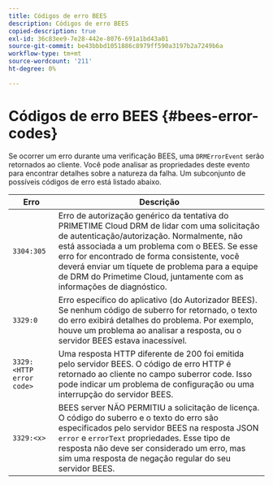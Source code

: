 ```yaml
---
title: Códigos de erro BEES
description: Códigos de erro BEES
copied-description: true
exl-id: 36c83ee9-7e28-442e-8076-691a1bd43a01
source-git-commit: be43bbbd1051886c8979ff590a3197b2a7249b6a
workflow-type: tm+mt
source-wordcount: '211'
ht-degree: 0%

---
```


# Códigos de erro BEES {#bees-error-codes}

<!--<a id="section_81946679E1114DBA9FE173D0AA9E2F09"></a>-->

Se ocorrer um erro durante uma verificação BEES, uma `DRMErrorEvent` serão retornados ao cliente. Você pode analisar as propriedades deste evento para encontrar detalhes sobre a natureza da falha. Um subconjunto de possíveis códigos de erro está listado abaixo.

| Erro | Descrição |
|---|---|
| `3304:305` | Erro de autorização genérico da tentativa do PRIMETIME Cloud DRM de lidar com uma solicitação de autenticação/autorização. Normalmente, não está associada a um problema com o BEES. Se esse erro for encontrado de forma consistente, você deverá enviar um tíquete de problema para a equipe de DRM do Primetime Cloud, juntamente com as informações de diagnóstico. |
| `3329:0` | Erro específico do aplicativo (do Autorizador BEES). Se nenhum código de suberro for retornado, o texto do erro exibirá detalhes do problema. Por exemplo, houve um problema ao analisar a resposta, ou o servidor BEES estava inacessível. |
| `3329:<HTTP error code>` | Uma resposta HTTP diferente de 200 foi emitida pelo servidor BEES. O código de erro HTTP é retornado ao cliente no campo suberror code. Isso pode indicar um problema de configuração ou uma interrupção do servidor BEES. |
| `3329:<x>` | BEES server NÃO PERMITIU a solicitação de licença. O código do suberro e o texto do erro são especificados pelo servidor BEES na resposta JSON `error` e `errorText` propriedades. Esse tipo de resposta não deve ser considerado um erro, mas sim uma resposta de negação regular do seu servidor BEES. |
